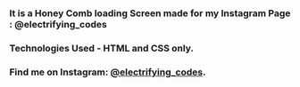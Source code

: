 ### It is a Honey Comb loading Screen made for my Instagram Page : @electrifying_codes

### Technologies Used - HTML and CSS only.

### Find me on Instagram: [@electrifying_codes][Instagram].

[instagram]: https://www.instagram.com/electrifying_codes